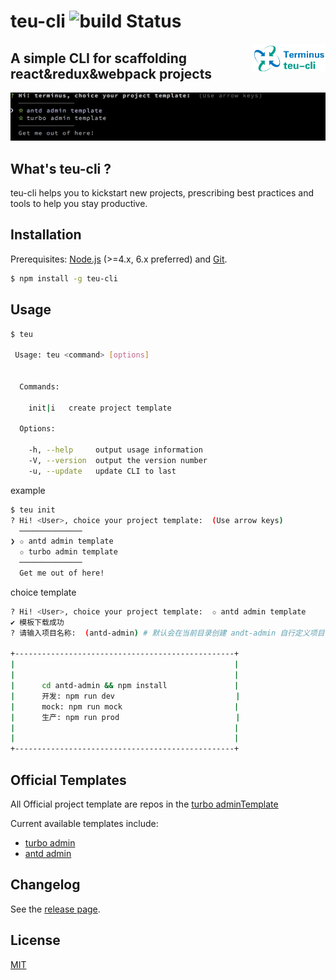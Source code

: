 # teu-cli ![build Status](https://img.shields.io/badge/teu--cli-build-brightgreen.svg)
<img align="right" height="46" src="logo.png">

A simple CLI for scaffolding react&redux&webpack projects
---

<img src="teu-cli.png">

## What's teu-cli ?
teu-cli helps you to kickstart new projects, prescribing best practices and tools to help you stay productive.

## Installation
Prerequisites: [Node.js](https://nodejs.org/en/) (>=4.x, 6.x preferred) and [Git](https://git-scm.com/).
``` bash
$ npm install -g teu-cli
```

## Usage
``` bash
$ teu

 Usage: teu <command> [options]


  Commands:

    init|i   create project template

  Options:

    -h, --help     output usage information
    -V, --version  output the version number
    -u, --update   update CLI to last
```
example
``` bash
$ teu init
? Hi! <User>, choice your project template:  (Use arrow keys)
  ──────────────
❯ ✩ antd admin template
  ✩ turbo admin template
  ──────────────
  Get me out of here!
```
choice template
``` bash
? Hi! <User>, choice your project template:  ✩ antd admin template
✔ 模板下载成功
? 请输入项目名称:  (antd-admin) # 默认会在当前目录创建 andt-admin 自行定义项目名称

+-------------------------------------------------+
|                                                 |
|                                                 |
|      cd antd-admin && npm install               |
|      开发: npm run dev                           |
|      mock: npm run mock                         |
|      生产: npm run prod                          |
|                                                 |
|                                                 |
+-------------------------------------------------+
```
## Official Templates
All Official project template are repos in the [turbo adminTemplate](https://github.com/zmGitHub)

Current available templates include:
- [turbo admin](https://github.com/zmGitHub/turbo-admin)
- [antd admin](https://github.com/zmGitHub/antd-admin)


## Changelog

See the [release page](https://github.com/zmGitHub/teu-cli/releases).
## License

[MIT](http://opensource.org/licenses/MIT)
